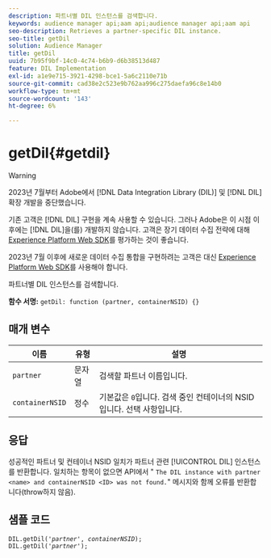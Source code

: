 ```yaml
---
description: 파트너별 DIL 인스턴스를 검색합니다.
keywords: audience manager api;aam api;audience manager api;aam api
seo-description: Retrieves a partner-specific DIL instance.
seo-title: getDil
solution: Audience Manager
title: getDil
uuid: 7b95f9bf-14c0-4c74-b6b9-d6b38513d487
feature: DIL Implementation
exl-id: a1e9e715-3921-4298-bce1-5a6c2110e71b
source-git-commit: cad38e2c523e9b762aa996c275daefa96c8e14b0
workflow-type: tm+mt
source-wordcount: '143'
ht-degree: 6%

---
```


# getDil{#getdil}

>[!WARNING]
>
>2023년 7월부터 Adobe에서 [!DNL Data Integration Library (DIL)] 및 [!DNL DIL] 확장 개발을 중단했습니다.
>
>기존 고객은 [!DNL DIL] 구현을 계속 사용할 수 있습니다. 그러나 Adobe은 이 시점 이후에는 [!DNL DIL]을(를) 개발하지 않습니다. 고객은 장기 데이터 수집 전략에 대해 [Experience Platform Web SDK](https://experienceleague.adobe.com/docs/experience-platform/edge/home.html?lang=ko)를 평가하는 것이 좋습니다.
>
>2023년 7월 이후에 새로운 데이터 수집 통합을 구현하려는 고객은 대신 [Experience Platform Web SDK](https://experienceleague.adobe.com/docs/experience-platform/edge/home.html?lang=ko)를 사용해야 합니다.

파트너별 DIL 인스턴스를 검색합니다.

**함수 서명:** `getDil: function (partner, containerNSID) {}`

<!-- r_dil_get_dil.xml -->

## 매개 변수

| 이름 | 유형 | 설명 |
|---|---|---|
| `partner` | 문자열 | 검색할 파트너 이름입니다. |
| `containerNSID` | 정수 | 기본값은 `0`입니다. 검색 중인 컨테이너의 NSID입니다. 선택 사항입니다. |

## 응답

성공적인 파트너 및 컨테이너 NSID 일치가 파트너 관련 [!UICONTROL DIL] 인스턴스를 반환합니다. 일치하는 항목이 없으면 API에서 &quot; `The DIL instance with partner <name> and containerNSID <ID> was not found.`&quot; 메시지와 함께 오류를 반환합니다(throw하지 않음).

## 샘플 코드

<pre class="java"><code>DIL.getDil('<i>partner</i>', <i>containerNSID</i>); 
DIL.getDil('<i>partner</i>');</code></pre>
